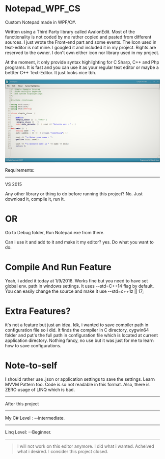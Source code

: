 # Notepad_WPF_CS
Custom Notepad made in WPF/C#. 

Written using a Third Party library called AvalonEdit. 
Most of the functionality is not coded by me rather copied and pasted from different sources. I just wrote the Front-end part
and some events. 
The Icon used in text-editor is not mine. I googled it and included it in my project. Rights are reserved to the owner. I don't own either 
icon nor library used in my project.


At the moment, it only provide syntax highlighting for C Sharp, C++ and Php programs.
It is fast and you can use it as your regular text editor or maybe a bettter C++ Text-Editor. It just looks nice tbh.

![alt text](https://github.com/mujeebishaque/Notepad_WPF_CS/blob/master/Resources/Screenshot%20(180).png)

Requirements:
___
VS 2015

Any other library or thing to do before running this project?
No. Just download it, compile it, run it. 

# OR

Go to Debug folder, Run Notepad.exe from there.

Can i use it and add to it and make it my editor?
yes. Do what you want to do.

# Compile And Run Feature
Yeah, i added it today at 1/9/2018. Works fine but you need to have set global env. path in windows settings. It uses --std=C++14 flag by default. You can easily change the source and make it use --std=c++1z || 17;

# Extra Features?
it's not a feature but just an idea. Idk, i wanted to save compiler path in configuration file so i did. It finds the compiler in C directory, cygwin64 folder and put's the full path in configuration file which is located at current application directory.
Nothing fancy, no use but it was just for me to learn how to save configurations. 
# Note-to-self
I should rather use .json or application settings to save the settings.
Learn MVVM Pattern too. Code is so not readable in this format. Also, there is ZERO usage of LINQ which is bad. 
___
After this project
___
My C# Level : --intermediate.
___ 
Linq Level: --Beginner.
___
> I will not work on this editor anymore. I did what i wanted. Acheived what i desired. I consider this project closed.
